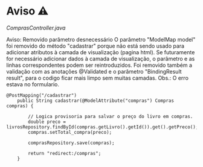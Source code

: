 
# Aviso ⚠

*ComprasController.java*

Aviso: Removido parâmetro desnecessário 
O parâmetro "ModelMap model" foi removido do método "cadastrar" porque não está sendo usado para adicionar atributos à camada de visualização (pagina html).
Se futuramente for necessário adicionar dados à camada de visualização, o parâmetro e as linhas correspondentes podem ser reintroduzidos.
Foi removido também a validação com as anotações @Validated e o parâmetro "BindingResult result", para o codigo ficar mais limpo sem muitas camadas.
Obs.: O erro estava no formulario.

```
@PostMapping("/cadastrar")
	public String cadastrar(@ModelAttribute("compras") Compras compras) {

		// Logica provisoria para salvar o preço do livro em compras.
		double preco = livrosRepository.findById(compras.getLivro().getId()).get().getPreco();
		compras.setTotal_compra(preco);

        comprasRepository.save(compras);

		return "redirect:/compras";
	}
```
